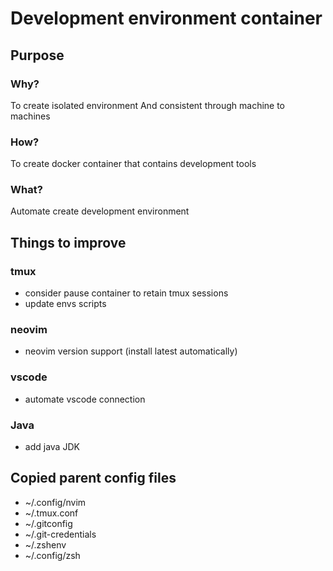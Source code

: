 # Development environment container

## Purpose

### Why?
To create isolated environment
And consistent through machine to machines

### How?
To create docker container that contains development tools

### What?
Automate create development environment

## Things to improve

### tmux
* consider pause container to retain tmux sessions
* update envs scripts

### neovim
* neovim version support (install latest automatically)

### vscode
* automate vscode connection

### Java
* add java JDK

## Copied parent config files

* ~/.config/nvim
* ~/.tmux.conf
* ~/.gitconfig
* ~/.git-credentials
* ~/.zshenv
* ~/.config/zsh
